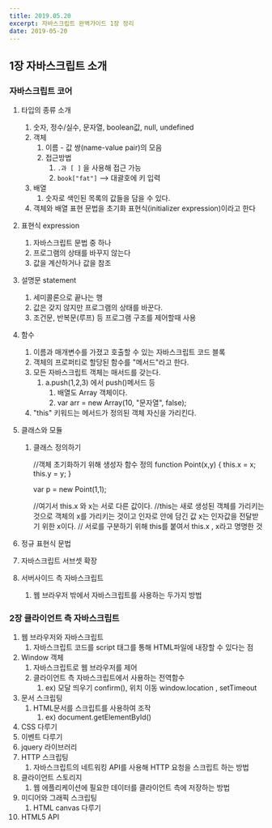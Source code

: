 ```yaml
---
title: 2019.05.20
excerpt: 자바스크립트 완벽가이드 1장 정리
date: 2019-05-20
---
```


## 1장 자바스크립트 소개

### 자바스크립트 코어

1. 타입의 종류 소개
    1. 숫자, 정수/실수, 문자열, boolean값, null, undefined
    2. 객체
        1. 이름 - 값 쌍(name-value pair)의 모음
        2. 접근방법
            1. `.과 [ ]` 을 사용해 접근 가능
            2. `book["fat"]` —> 대괄호에 키 입력
    3. 배열
        1. 숫자로 색인된 목록의 값들을 담을 수 있다.
    4. 객체와 배열 표현 문법을 초기화 표현식(initializer expression)이라고 한다
2. 표현식 expression
    1. 자바스크립트 문법 중 하나
    2. 프로그램의 상태를 바꾸지 않는다
    3. 값을 계산하거나 값을 참조
3. 설명문 statement
    1. 세미콜론으로 끝나는 행
    2. 값은 갖지 않지만 프로그램의 상태를 바꾼다. 
    3. 조건문, 반복문(루프) 등 프로그램 구조를 제어할때 사용
4. 함수 
    1. 이름과 매개변수를 가졌고 호출할 수 있는 자바스크립트 코드 블록
    2. 객체의 프로퍼티로 할당된 함수를 "메서드"라고 한다.
    3. 모든 자바스크립트 객체는 매서드를 갖는다.
        1. a.push(1,2,3) 에서 push()메서드 등 
            1. 배열도 Array 객체이다. 
            2. var arr = new Array(10, "문자열", false);
    4. "this" 키워드는 메서드가 정의된 객체 자신을 가리킨다.
5. 클래스와 모듈
    1. 클래스 정의하기

        //객체 초기화하기 위해 생성자 함수 정의 
        function Point(x,y) {
        	this.x = x;
        	this.y = y; }
        
        var p = new Point(1,1);
        
        //여기서 this.x 와 x는 서로 다른 값이다.
        //this는 새로 생성된 객체를 가리키는 것으로 객체의 x를 가리키는 것이고 인자로 안에 담긴 값 x는 인자값을 전달받기 위한 x이다. 
        // 서로를 구분하기 위해 this를 붙여서 this.x , x라고 명명한 것

6. 정규 표현식 문법
7. 자바스크립트 서브셋 확장
8. 서버사이드 측 자바스크립트 
    1. 웹 브라우저 밖에서 자바스크립트를 사용하는 두가지 방법 

### 2장 클라이언트 측 자바스크립트

1. 웹 브라우저와 자바스크립트
    1. 자바스크립트 코드를 script 태그를 통해 HTML파일에 내장할 수 있다는 점
2. Window 객체
    1. 자바스크립트로 웹 브라우저를 제어
    2. 클라이언트 측 자바스크립트에서 사용하는 전역함수
        1. ex) 모달 띄우기 confirm(), 위치 이동 window.location , setTimeout
3. 문서 스크립팅
    1. HTML문서를 스크립트를 사용하여 조작 
        1. ex) document.getElementById()
4. CSS 다루기
5. 이벤트 다루기
6. jquery 라이브러리
7. HTTP 스크립팅
    1. 자바스크립트의 네트워킹 API를 사용해 HTTP 요청을 스크립트 하는 방법 
8. 클라이언트 스토리지
    1. 웹 에플리케이션에 필요한 데이터를 클라이언트 측에 저장하는 방법 
9. 미디어와 그래픽 스크립팅
    1. HTML canvas 다루기
10. HTML5 API
